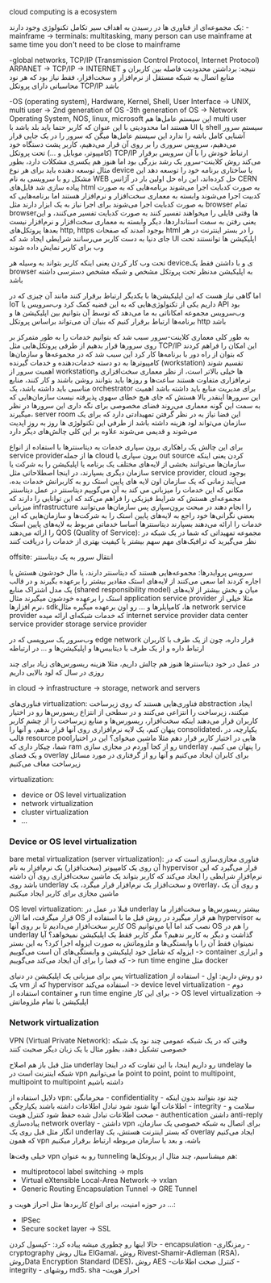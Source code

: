 cloud computing is a ecosystem

یک مجموعه‌ای از فناوری ها در رسیدن به اهداف سیر تکامل تکنولوژی وجود دارند:
-mainframe -> terminals:
	multitasking, many person can use mainframe at same time
	 you don't need to be close to mainframe

-global networks, TCP/IP (Transmission Control Protocol, Internet Protocol)
	ARPANET -> TCP/IP -> INTERNET
نتیجه: برداشتن محدودیت فاصله بین کاربران و منابع اتصال به شبکه مستقل از نرم‌افزار و سخت‌افزار، فقط نیاز بود که هر نود محاسباتی دارای پروتکل TCP/IP باشد

-OS (operating system), Hardware, Kernel, Shell, User Interface -> UNIX, multi user -> 2nd generation of OS
-3th generation of OS -> Network Operating System, NOS, linux, microsoft
این سیستم عامل‌ها هم multi user هستند اما محدودیتی با این عنوان که کاربر حتما باید بلد باشد با UI یا shell سیستم سرور آشنایی کامل باشه را ندارد
این سیستم عامل‌ها میگن که سرور را در یک جایی قرار می‌دهیم، سرویس سروری را بر روی آن قرار می‌دهیم، کاربر پشت دستگاه خود (کامپیوتر، موبایل و ...) تحت پروتکل TCP/IP ارتباط خودش را با آن سرویس برقرار می‌کند
روش کلاینت-سرور یک رشد بزرگی بود اما هنوز هم یکسری مشکلات دارد، بطور مثال توسعه دهنده باید برای هر نوع device یا ساختاری برنامه خود را توسعه دهد
این مشکل رو با سرویسی به نام WEB حل کرده‌اند، این راه حل اولین بار در آژانس CERN پیاده سازی شد
فایل‌های  html به صورت کدبایت اجرا می‌شوند
برنامه‌هایی که به صورت کدبیت اجرا می‌شوند وابسته به معماری سخت‌افزار و نرم‌افزار هستند
اما برنامه‌هایی که به صورت کدبایت اجرا می‌شوند برای اجرا نیاز به یک ابزار دارند مثل browser
تمام browserها وقتی فایلی را میخواهند تفسیر کنند به صورت کدبایت تفسیر می‌کنند، و این یعنی رفتن به سمت استانداردها، دیگر وابسته به معماری سخت‌افزار و نرم‌افزار نیست
بعدها پروتکل‌های http, https بوجود آمدند که صفحات html را در بستر اینترنت در هر جای دنیا به دست کاربر می‌رسانند
شرایطی ایجاد شد که UI اپلیکیشن ها توانستند تحت وب برای کاربر نمایش داده شوند


تحت وب کار کردن یعنی اینکه کاربر بتواند به وسیله هر deviceی و با داشتن فقط یک browser به اپلیکیشن مدنظر تحت پروتکل مشخص و شبکه مشخص دسترسی داشته باشد

اما گاهی نیاز هست که این اپلیکیشن‌ها با یکدیگر ارتباط برقرار کنند مانند آن چیزی که در IoT داریم
یکی از تکنولوژی‌هایی که به این قضیه کمک کرد وب‌سرویس یا API بود
وب‌سرویس مجموعه امکاناتی به ما می‌دهد که توسط آن بتوانیم بین اپلیکیشن ها و برنامه‌ها ارتباط برقرار کنیم
که بنیان آن می‌تواند براساس پروتکل http باشد

به طور کلی معماری کلاینت-سرور سبب شد که بتوانیم خدمات را به طور متمرکز بر روی سرورها قرار بدهیم
از طرفی پروتکل‌هایی مثل TCP/IP این امکان را فراهم کردند که بتوان از راه دور با برنامه‌ها کار کرد
این سبب شد که در مجموعه‌ها و سازمان‌ها کامپیوترها به دو دسته خدمات‌دهنده و خدمات گیرنده (workstation) تقسیم شوند
اهمیت سرور از workstationها خیلی بالاتر است، از نظر معماری سخت‌افزاری و نرم‌افزاری متفاوت هستند
ساعت‌ها و روزها باید بتوانند روشن باشند و کار کنند، منابع مناسبی باید داشته باشد، یک orchestrator برای مدیریت منابع باید داشته باشد
اهمیت این سرورها اینقدر بالا هستش که جای هیچ خطای سهوی پذیرفته نیست
سازمان‌هایی که به سمت این گونه معماری می‌روند فضای مخصوصی برای نگه داری این سرورها در نظر میگیرند، server room
این فضا نیاز به در نظر گرفتن تمهیدادتی دارد که برای یک سازمان می‌تواند لود هزینه داشته باشد
از طرفی این تکنولوژی ها روز به روز اپدیت می‌شوند و قدیمی ‌می‌شوند
علاوه بر این کلی چالش‌های دیگر دارد

برای این چالش یک راهکاری برون سپاری خدمات به دیتاسنترها با استفاده از انواع service providerها از جمله cloud
برون سپاری یا out source کردن یعنی اینکه سازمان‌ها می‌توانند بخشی از لایه‌های مختلف یک برنامه یا اپلیکیشن‌ را به شرکت یا سازمان دیگری بسپارند، در اینجا اصطلاحاتی مثل service provider, cloud بوجود می‌آیند
زمانی که یک سازمان اون لایه های پایین استک رو به کاربرانش خدمات بده، مکانی که این خدمات را میزبانی می کند به آن می‌گوییم دیتاسنتر
در عمل دیتاسنتر مجموعه‌ای هستش که شرایط فیزیکی را فراهم می‌کند که این توانایی را دارند که میزبانی infrastructure را انجام دهند
در مبحث برون‌سپاری پس سازمان‌ها می‌توانند بعضی نگرانی‌ها خود راجع به لایه‌‌های پایین استک را به شرکت‌ها و سازمان‌هایی که این خدمات را ارائه می‌دهند بسپارند
دیتاسنترها اساسا خدماتی مربوط به لایه‌های پایین استک را ارائه می‌دهند
QOS (Quality of Service): مجموعه تمهیداتی که شما در یک شبکه در نظر می‌گیرید که ترافیک‌های مهم سهم بیشتر یا کیفیت بهتری از خدمات را دریافت کنند

offsite: انتقال سرور به یک دیتاسنتر

سرویس پروایدرها:
مجموعه‌هایی هستند که دیتاسنتر دارند، یا مال خودشون هستش یا اجاره کردند
اما سعی می‌کنند از لایه‌های استک مقادیر بیشتر را برعهده بگیرند و در قالب یک مدل اشتراک منابع (shared responsibility model) میان و بخش بیشتر از لایه‌های استک را برعهده خودشون میگیرند
مثال application service provider
مثلا خیلی از نرم افزارها، sdkها، کامپایلرها و ... رو اون برعهده میگیره
مثال network service provider
که خدمات شبکه‌ای ارائه میده
internet service provider
data center service provider
storage service provider

وب‌سرور یک سرویسی که در edge network قرار داره، چون از یک طرف با کاربران ارتباط داره و از یک طرف با دیتابیس‌ها و اپلیکیشن‌ها و ... در ارتباطه

در عمل در خود دیتاسنترها هنوز هم چالش داریم، مثلا هزینه ریسورس‌های زیاد برای چند روزی در سال که لود بالایی داریم

in cloud -> infrastructure -> storage, network and servers

فناوری‌های virtualization: فناوری‌هایی هستند که روی زیرساخت abstraction ایجاد میکنند، زیرساخت را انتزاعی می‌کنند و در سطحی از انتزاع ریسورس‌ها رو در اختیار کاربران قرار می‌دهند
اینکه سخت‌افزار، ریسورس‌ها و منابع زیرساخت را از چشم کاربر پنهان کنم، یک لایه‌ نرم‌افزاری روی آنها قرار بدهم، و آنها را consolidated، یکپارچه، در قالب resource poolهایی در اختیار کاربر قرار دهم
مثلا ماشین میخوای؟ این در اختیار شما، چیکار داری که ram رو از کجا آوردم
در مجازی سازی underlay را پنهان می کنیم، و یک فضای overlay برای کابران ایجاد می‌کنیم و آنها رو از گرفتاری در مورد مسائل زیرساخت معاف می‌کنیم

virtualization:
- device or OS level virtualization
- network virtualization
- cluster virtualization
- ...


### Device or OS level virtualization

bare metal virtualization (server virtualization): 
فناوری مجازی‌سازی است که در آن روی یک کامپیوتر (سخت‌افزار) یک نرم‌افزار به نام hypervisor قرار می‌گیرد که این نرم‌افزار شرایطی را ایجاد می‌کند که کاربر بتواند یک ماشین سخت‌افزاری روی آن داشته باشد
روی underlay و سخت‌افزار یک نرم‌افزار قرار میگرد، یک overlay، و روی آن یک ماشین مجازی برای کاربر ایجاد میکنیم

OS level virtualization: 
قبلا در عمل در underlay بیشتر ریسورس‌ها و سخت‌افزار ما قرار میگرفت، اما الان OS هم قرار میگیرد
در روش قبل ما با استفاده از hypervisor به کاربر سخت‌افزار می‌دادیم تا بر روی آنها OS نصب کند
اما آیا می‌توانیم OS را هم در underlay گذاشت و دیگر به کاربر ندهیم؟
مگر کاربر فقط یک اپلیکیشن نمیخواهد؟ آیا نمیتوان فقط آن را با وابستگی‌ها و ملزوماتش به صورت ایزوله اجرا کرد؟
به این بستر ایزوله که شامل خود اپلیکیشن و وابستگی‌های آن است می‌گوییم -> container
و ابزاری که فضا را برای آن ایجاد می‌کند می‌گوییم -> run time engine مثل docker

پس برای میزبانی یک اپلیکیشن در دنیای virtualization دو روش داریم:
اول - استفاده از یک vm که از hypervisor استفاده می‌کند -> device level virtualization
دوم - استفاده از container و run time engine برای این کار -> OS level virtualization -> اپلیکیشن با تمام ملزوماتش


### Network virtualization

VPN (Virtual Private Network): وقتی که در یک شبکه عمومی چند نود یک شبکه خصوصی تشکیل دهند، بطور مثال با یک زبان دیگر صحبت کنند

مثل قبل باز هم اصلاح underlay رو داریم اینجا، با این تفاوت که در اینجا undelay ما شبکه اینترنت است
در vpn ما می‌توانیم point to point, point to multipoint, multipoint to multipoint داشته باشیم

دلایل استفاده از vpn:
محرمانگی - confidentiality - چند نود بتوانند بدون اینکه اطلاعات‌ آنها شنود شود تبادل اطلاعات داشته باشند
یکپارچگی - integrity - سلامت و صحت اطلاعات تبادل شده حفظ شود
کنترل هویت - authentication
داشتن anti-reply
پیاده‌سازی network overlay - داشتن vpn برای اتصال به شبکه خصوصی یک سازمان، انگار مثل قبل روی یک underlay که بستر اینترنت هستش، یک overlay ایجاد می‌کنیم که همون vpn باشه، و بعد با سازمان مربوطه ارتباط برقرار میکنیم

خیلی وقت‌ها vpn رو به عنوان tunneling هم میشناسیم، چند مثال از پروتکل‌ها:
- multiprotocol label switching -> mpls
- Virtual eXtensible Local-Area Network -> vxlan
- Generic Routing Encapsulation Tunnel -> GRE Tunnel

در حوزه امنیت، برای انواع کاربردها مثل احراز هویت و ...:
- IPSec
- Secure socket layer -> SSL

حالا اینها رو چطوری میشه پیاده کرد:
-کپسول کردن - encapsulation
-رمزنگاری - cryptography مثال روش ElGamal، روش Rivest-Shamir-Adleman (RSA)، روشData Encryption Standard (DES)، روش AES
-کنترل صحت اطلاعات - integrity - روشهای md5، sha
-احراز هویت


